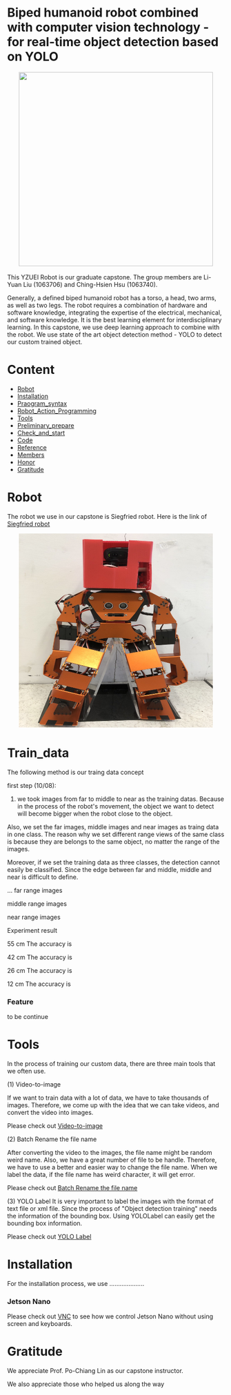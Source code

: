 # Biped humanoid robot combined with computer vision technology - for real-time object detection based on YOLO

<div align=center><img width="450" height="450" src="https://github.com/christw16/Biped-Humanoid-Robot-Battle/blob/master/img/logo1.jpg"/></div>

This YZUEI Robot is our graduate capstone. The group members are Li-Yuan Liu (1063706) and Ching-Hsien Hsu (1063740).



Generally, a defined biped humanoid robot has a torso, a head, two arms, as well as two legs. The robot requires a combination of hardware and software knowledge, integrating the expertise of the electrical, mechanical, and software knowledge. It is the best learning element for interdisciplinary learning. In this capstone, we use deep learning approach to combine with the robot. We use state of the art object detection method - YOLO to detect our custom trained object.


# Content

  * [Robot](#Robot)
  * [Installation](#Installation)
  * [Praogram_syntax](#Praogram_syntax)
  * [Robot_Action_Programming](#Robot_Action_Programming)
  * [Tools](#Tools)
  * [Preliminary_prepare](#Preliminary_prepare)
  * [Check_and_start](#Check_and_start)
  * [Code](#Code)
  * [Reference](#Reference)
  * [Members](#Members)
  * [Honor](#Honor)
  * [Gratitude](#Gratitude)

# Robot

The robot we use in our capstone is Siegfried robot.
Here is the link of [Siegfried robot](http://robosmart.com.tw/zh-tw/product_con.php?id=NTA=)
<div align=center><img width="450" height="450" src="https://github.com/christw16/YZU-Robot/blob/master/images/S__29704212.jpg"/></div>


# Train_data
The following method is our traing data concept

first step (10/08):
1. we took images from far to middle to near as the training datas. Because in the process of the robot's movement, the object we want to detect will become bigger when the robot close to the object. 

Also, we set the far images, middle images and near images as  traing data in one class. The reason why we set different range views of the same class is because they are belongs to the same object, no matter the range of the images.

Moreover, if we set the training data as three classes, the detection cannot easily be classified. Since the edge between far and middle, middle and near is difficult to define.

...
far range images

middle range images

near range images

Experiment result

55 cm
The accuracy is 


42 cm
The accuracy is

26 cm
The accuracy is

12 cm
The accuracy is

### Feature 


to be continue

# Tools
In the process of training our custom data, there are three main tools that we often use.

(1) Video-to-image

If we want to train data with a lot of data, we have to take thousands of images.
Therefore, we come up with the idea that we can take videos, and convert the video into images.

Please check out [Video-to-image](Tools/videotoimage.md)

(2) Batch Rename the file name

After converting the video to the images, the file name might be random weird name. Also, we have a great number of file to be handle.
Therefore, we have to use a better and easier way to change the file name. When we label the data, if the file name has weird character, it will get error.


Please check out [Batch Rename the file name](Tools/BatchRenaming.md)

(3) YOLO Label
It is very important to label the images with the format of text file or xml file. Since the process of "Object detection training" needs the information of the bounding box. Using YOLOLabel can easily get the bounding box information.

Please check out [YOLO Label](Tools/yololabel.md)

# Installation

For the installation process, we use ....................

### Jetson Nano
Please check out [VNC](Jetson_nano/vnc.md) to see how we control Jetson Nano without using screen and keyboards.
  
 # Gratitude

We appreciate Prof. Po-Chiang Lin as our capstone instructor.

We also appreciate those who helped us along the way
